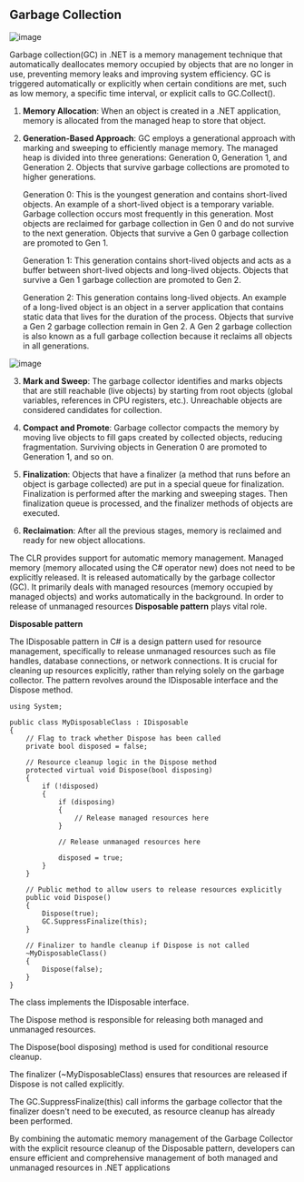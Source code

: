 ## Garbage Collection

![image](https://github.com/manaskumarm/GarbageCollector/assets/14363425/32505745-366e-445c-8f5b-d40befe8272d)

Garbage collection(GC) in .NET is a memory management technique that automatically deallocates memory occupied by objects that are no longer in use, preventing memory leaks and improving system efficiency. GC is triggered automatically or explicitly when certain conditions are met, such as low memory, a specific time interval, or explicit calls to GC.Collect().

1. **Memory Allocation**:
When an object is created in a .NET application, memory is allocated from the managed heap to store that object.

2. **Generation-Based Approach**:
GC employs a generational approach with marking and sweeping to efficiently manage memory. The managed heap is divided into three generations: Generation 0, Generation 1, and Generation 2. Objects that survive garbage collections are promoted to higher generations.

    Generation 0: This is the youngest generation and contains short-lived objects. An example of a short-lived object is a temporary variable. Garbage collection occurs most frequently in this generation.
    Most objects are reclaimed for garbage collection in Gen 0 and do not survive to the next generation. Objects that survive a Gen 0 garbage collection are promoted to Gen 1.
    
    Generation 1: This generation contains short-lived objects and acts as a buffer between short-lived objects and long-lived objects. Objects that survive a Gen 1 garbage collection are promoted to Gen 2.
    
    Generation 2: This generation contains long-lived objects. An example of a long-lived object is an object in a server application that contains static data that lives for the duration of the process. Objects that survive a Gen 2 garbage collection remain in Gen 2. A Gen 2 garbage collection is also known as a full garbage collection because it reclaims all objects in all generations.

![image](https://github.com/manaskumarm/GarbageCollector/assets/14363425/35b0e342-e027-4529-ab40-f5290f9fce2b)

3. **Mark and Sweep**:
The garbage collector identifies and marks objects that are still reachable (live objects) by starting from root objects (global variables, references in CPU registers, etc.).
Unreachable objects are considered candidates for collection.

4. **Compact and Promote**:
Garbage collector compacts the memory by moving live objects to fill gaps created by collected objects, reducing fragmentation.
Surviving objects in Generation 0 are promoted to Generation 1, and so on.

5. **Finalization**:
Objects that have a finalizer (a method that runs before an object is garbage collected) are put in a special queue for finalization. Finalization is performed after the marking and sweeping stages. Then finalization queue is processed, and the finalizer methods of objects are executed.

6. **Reclaimation**:
After all the previous stages, memory is reclaimed and ready for new object allocations.

The CLR provides support for automatic memory management. Managed memory (memory allocated using the C# operator new) does not need to be explicitly released. It is released automatically by the garbage collector (GC). It primarily deals with managed resources (memory occupied by managed objects) and works automatically in the background. In order to release of unmanaged resources **Disposable pattern** plays vital role.

****Disposable pattern****

The IDisposable pattern in C# is a design pattern used for resource management, specifically to release unmanaged resources such as file handles, database connections, or network connections. It is crucial for cleaning up resources explicitly, rather than relying solely on the garbage collector. The pattern revolves around the IDisposable interface and the Dispose method.
```
using System;

public class MyDisposableClass : IDisposable
{
    // Flag to track whether Dispose has been called
    private bool disposed = false;

    // Resource cleanup logic in the Dispose method
    protected virtual void Dispose(bool disposing)
    {
        if (!disposed)
        {
            if (disposing)
            {
                // Release managed resources here
            }

            // Release unmanaged resources here

            disposed = true;
        }
    }

    // Public method to allow users to release resources explicitly
    public void Dispose()
    {
        Dispose(true);
        GC.SuppressFinalize(this);
    }

    // Finalizer to handle cleanup if Dispose is not called
    ~MyDisposableClass()
    {
        Dispose(false);
    }
}
```
  The class implements the IDisposable interface.
  
  The Dispose method is responsible for releasing both managed and unmanaged resources.
  
  The Dispose(bool disposing) method is used for conditional resource cleanup.
  
  The finalizer (~MyDisposableClass) ensures that resources are released if Dispose is not called explicitly.
  
  The GC.SuppressFinalize(this) call informs the garbage collector that the finalizer doesn't need to be executed, as resource cleanup has already been performed.

  By combining the automatic memory management of the Garbage Collector with the explicit resource cleanup of the Disposable pattern, developers can ensure efficient and comprehensive management of both managed and unmanaged resources in .NET applications
